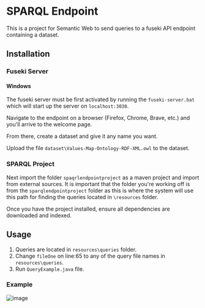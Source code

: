 # SPARQL Endpoint

This is a project for Semantic Web to send queries to a fuseki API endpoint containing a dataset.

## Installation

### Fuseki Server

#### Windows
The fuseki server must be first activated by running the ```fuseki-server.bat``` which will start up the server on ```localhost:3030```. 

Navigate to the endpoint on a browser (Firefox, Chrome, Brave, etc.) and you'll arrive to the welcome page.

From there, create a dataset and give it any name you want.

Upload the file ```dataset\Values-Map-Ontology-RDF-XML.owl``` to the dataset.

### SPARQL Project

Next import the folder ```spaqrlendpointproject``` as a maven project and import from external sources. It is important that the folder you're working off is from the ```sparqlendpointproject``` folder as this is where the system will use this path for finding the queries located in ```\resources``` folder.

Once you have the project installed, ensure all dependencies are downloaded and indexed.

## Usage

1. Queries are located in ```resources\queries``` folder.
2. Change ```fileOne``` on line:65 to any of the query file names in ```resources\queries```.
3. Run ```QueryExample.java``` file.


### Example

![image](https://user-images.githubusercontent.com/60642461/139572189-0ab76f73-6a76-4d9a-afd8-f30c4adc6f5c.png)
